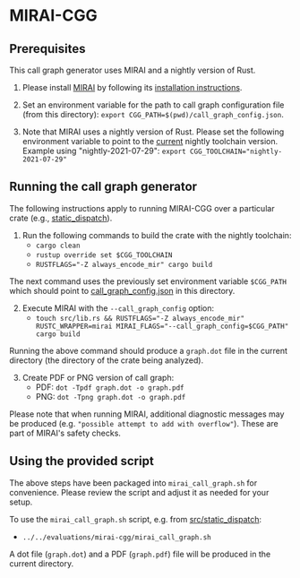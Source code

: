 # MIRAI-CGG

## Prerequisites

This call graph generator uses MIRAI and a nightly version of Rust.

1. Please install [MIRAI](https://github.com/facebookexperimental/MIRAI) by following its
[installation instructions](https://github.com/facebookexperimental/MIRAI/blob/master/documentation/InstallationGuide.md).

2. Set an environment variable for the path to call graph configuration file (from this directory): 
`export CGG_PATH=$(pwd)/call_graph_config.json`.

3. Note that MIRAI uses a nightly version of Rust. Please set the following environment 
variable to  point to the 
[current](https://github.com/facebookexperimental/MIRAI/blob/master/rust-toolchain) 
nightly toolchain version.
Example using "nightly-2021-07-29": `export CGG_TOOLCHAIN="nightly-2021-07-29"`


## Running the call graph generator

The following instructions apply to running MIRAI-CGG over a particular crate
(e.g., [static_dispatch](../../src/static_dispatch)).

1. Run the following commands to build the crate with the nightly toolchain:
    - `cargo clean`
    - `rustup override set $CGG_TOOLCHAIN`
    - `RUSTFLAGS="-Z always_encode_mir" cargo build`

The next command uses the previously set environment variable `$CGG_PATH` which 
should point to [call_graph_config.json](./call_graph_config.json) in this directory.

2. Execute MIRAI with the `--call_graph_config` option:
    - `touch src/lib.rs && RUSTFLAGS="-Z always_encode_mir" RUSTC_WRAPPER=mirai MIRAI_FLAGS="--call_graph_config=$CGG_PATH" cargo build`

Running the above command should produce a `graph.dot` file in the current directory
(the directory of the crate being analyzed).

3. Create PDF or PNG version of call graph:
    - PDF: `dot -Tpdf graph.dot -o graph.pdf`
    - PNG: `dot -Tpng graph.dot -o graph.pdf`

Please note that when running MIRAI, additional diagnostic messages may be produced
(e.g. `"possible attempt to add with overflow"`). These are part of MIRAI's safety
checks.

## Using the provided script

The above steps have been packaged into `mirai_call_graph.sh` for convenience.
Please review the script and adjust it as needed for your setup.

To use the `mirai_call_graph.sh` script, e.g. from 
[src/static_dispatch](../../src/static_dispatch):
- `../../evaluations/mirai-cgg/mirai_call_graph.sh`

A dot file (`graph.dot`) and a PDF (`graph.pdf`) file will be produced in the 
current directory.
